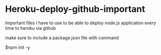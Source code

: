 # Heroku-deploy-github-important
Important files I have to use to be able to deploy node.js application every time to heroku via github

make sure to include a package.json file with command

 $npm init -y
